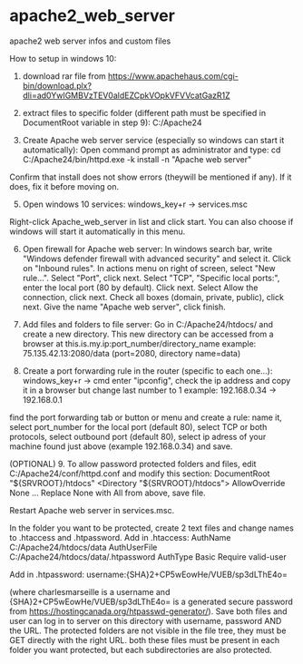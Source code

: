# apache2_web_server
apache2 web server infos and custom files


How to setup in windows 10:
1. download rar file from 
https://www.apachehaus.com/cgi-bin/download.plx?dli=ad0YwIGMBVzTEV0aldEZCpkVOpkVFVVcatGazR1Z

2. extract files to specific folder (different path must be specified in DocumentRoot variable in step 9):
C:/Apache24   

4. Create Apache web server service (especially so windows can start it automatically):
Open command prompt as administrator and type:
cd C:/Apache24/bin/httpd.exe -k install -n "Apache web server"

Confirm that install does not show errors (theywill be mentioned if any). If it does, fix it before moving on.

5. Open windows 10 services:
windows_key+r -> services.msc

Right-click Apache_web_server in list and click start.
You can also choose if windows will start it automatically in this menu.

6. Open firewall for Apache web server:
In windows search bar, write "Windows defender firewall with advanced security" and select it.
Click on "Inbound rules".
In actions menu on right of screen, select "New rule...".
Select "Port", click next.
Select "TCP", "Specific local ports:", enter the local port (80 by default). Click next.
Select Allow the connection, click next.
Check all boxes (domain, private, public), click next.
Give the name "Apache web server", click finish.

7. Add files and folders to file server:
Go in C:/Apache24/htdocs/ and create a new directory. This new directory can be accessed from a browser at this.is.my.ip:port_number/directory_name
  example: 75.135.42.13:2080/data  (port=2080, directory name=data)
  
8. Create a port forwarding rule in the router (specific to each one...):
windows_key+r -> cmd
enter "ipconfig", check the ip address and copy it in a browser but change last number to 1
example: 192.168.0.34 -> 192.168.0.1

find the port forwarding tab or button or menu and create a rule:
name it, select port_number for the local port (default 80), select TCP or both protocols, select outbound port (default 80), select ip adress of your machine found just above (example 192.168.0.34) and save.

(OPTIONAL) 9. To allow password protected folders and files, edit C:/Apache24/conf/httpd.conf and modify this section:
DocumentRoot "${SRVROOT}/htdocs"
<Directory "${SRVROOT}/htdocs">
  AllowOverride None
...
Replace None with All from above, save file.

Restart Apache web server in services.msc.

In the folder you want to be protected, create 2 text files and change names to .htaccess and .htpassword.
Add in .htaccess:
AuthName C:/Apache24/htdocs/data
AuthUserFile C:/Apache24/htdocs/data/.htpassword
AuthType Basic
Require valid-user

Add in .htpassword:
username:{SHA}2+CP5wEowHe/VUEB/sp3dLThE4o=

(where charlesmarseille is a username and {SHA}2+CP5wEowHe/VUEB/sp3dLThE4o= is a generated secure password from https://hostingcanada.org/htpasswd-generator/).
Save both files and user can log in to server on this directory with username, password AND the URL. The protected folders are not visible in the file tree, they must be GET directly with the right URL. both these files must be present in each folder you want protected, but each subdirectories are also protected.
